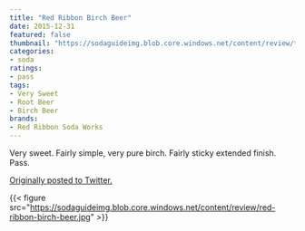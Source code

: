 ```yaml
---
title: "Red Ribbon Birch Beer"
date: 2015-12-31
featured: false
thumbnail: "https://sodaguideimg.blob.core.windows.net/content/review/thumbs/red-ribbon-birch-beer.jpg"
categories:
- soda
ratings:
- pass
tags:
- Very Sweet
- Root Beer
- Birch Beer
brands:
- Red Ribbon Soda Works
---
```


Very sweet. Fairly simple, very pure birch. Fairly sticky extended finish. Pass. 

[Originally posted to Twitter.](https://twitter.com/Cavorter/status/682787703507664896)

{{< figure src="https://sodaguideimg.blob.core.windows.net/content/review/red-ribbon-birch-beer.jpg" >}}

